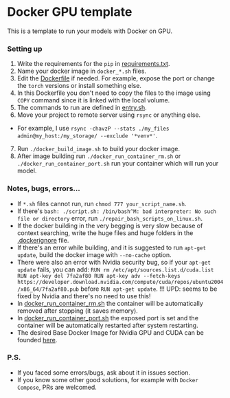 # Docker GPU template

This is a template to run your models with Docker on GPU.

### Setting up

1. Write the requirements for the `pip` in [requirements.txt](requirements.txt).
2. Name your docker image in `docker_*.sh` files.
3. Edit the [Dockerfile](Dockerfile) if needed. For example, expose the port or change the `torch` versions or install
   something else.
4. In this Dockerfile you don't need to copy the files to the image using `COPY` command since it is linked with the
   local volume.
5. The commands to run are defined in [entry.sh](entry.sh).
6. Move your project to remote server using `rsync` or anything else.

* For example, I use `rsync -chavzP --stats ./my_files admin@my_host:/my_storage/ --exclude '*venv*'`.

7. Run `./docker_build_image.sh` to build your docker image.
8. After image building run `./docker_run_container_rm.sh` or `./docker_run_container_port.sh` run your container which
   will run your model.

### Notes, bugs, errors...

* If `*.sh` files cannot run, run `chmod 777 your_script_name.sh`.
* If there's `bash: ./script.sh: /bin/bash^M: bad interpreter: No such file or directory` error,
  run `./repair_bash_scripts_on_linux.sh`.
* If the docker building in the very begging is very slow because of context searching, write the huge files and huge
  folders in the [.dockerignore](.dockerignore) file.
* If there's an error while building, and it is suggested to run `apt-get update`, build the docker image
  with `--no-cache` option.
* There were also an error with Nvidia security bug, so if your `apt-get update` fails, you can add:
``
RUN rm /etc/apt/sources.list.d/cuda.list
RUN apt-key del 7fa2af80
RUN apt-key adv --fetch-keys https://developer.download.nvidia.com/compute/cuda/repos/ubuntu2004/x86_64/7fa2af80.pub
``
before `RUN apt-get update`.
!!! UPD: seems to be fixed by Nvidia and there's no need to use this!
* In [docker_run_container_rm.sh](docker_run_container_rm.sh) the container will be automatically removed after
  stopping (it saves memory).
* In [docker_run_container_port.sh](docker_run_container_port.sh) the exposed port is set and the container will be
  automatically restarted after system restarting.
* The desired Base Docker Image for Nvidia GPU and CUDA can be
  founded [here](https://hub.docker.com/r/nvidia/cuda/tags).

### P.S.

* If you faced some errors/bugs, ask about it in issues section.
* If you know some other good solutions, for example with `Docker Compose`, PRs are welcomed.
